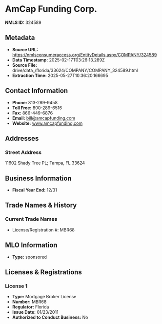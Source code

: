 # AmCap Funding Corp.

**NMLS ID:** 324589

## Metadata
- **Source URL:** https://nmlsconsumeraccess.org/EntityDetails.aspx/COMPANY/324589
- **Data Timestamp:** 2025-02-17T03:26:13.289Z
- **Source File:** drive/data_/florida/33624/COMPANY/COMPANY_324589.html
- **Extraction Time:** 2025-05-27T10:36:20.166695

## Contact Information
- **Phone:** 813-289-9458
- **Toll Free:** 800-289-6516
- **Fax:** 866-449-6876
- **Email:** bill@amcapfunding.com
- **Website:** www.amcapfunding.com

## Addresses
### Street Address
11602 Shady Tree PL; Tampa, FL 33624

## Business Information
- **Fiscal Year End:** 12/31

## Trade Names & History
### Current Trade Names
- License/Registration #: MBR68

## MLO Information
- **Type:** sponsored

## Licenses & Registrations

### License 1
- **Type:** Mortgage Broker License
- **Number:** MBR68
- **Regulator:** Florida
- **Issue Date:** 01/23/2011
- **Authorized to Conduct Business:** No
